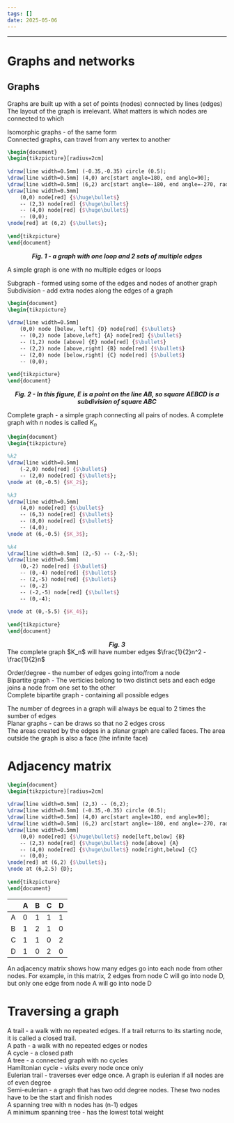 ```yaml
---
tags: []
date: 2025-05-06
---
```

---  
# Graphs and networks  
  
## Graphs  
Graphs are built up with a set of points (nodes) connected by lines (edges)  
The layout of the graph is irrelevant. What matters is which nodes are connected to which  
  
Isomorphic graphs - of the same form  
Connected graphs, can travel from any vertex to another  
  
```tikz  
\begin{document}  
\begin{tikzpicture}[radius=2cm]  
  
\draw[line width=0.5mm] (-0.35,-0.35) circle (0.5);  
\draw[line width=0.5mm] (4,0) arc[start angle=180, end angle=90];  
\draw[line width=0.5mm] (6,2) arc[start angle=-180, end angle=-270, radius=-2cm];  
\draw[line width=0.5mm]  
	(0,0) node[red] {$\huge\bullet$}  
	-- (2,3) node[red] {$\huge\bullet$}  
	-- (4,0) node[red] {$\huge\bullet$}  
	-- (0,0);  
\node[red] at (6,2) {$\bullet$};  
  
\end{tikzpicture}  
\end{document}  
```  
  
<center><i><b>Fig. 1 - a graph with one loop and 2 sets of multiple edges</b></i></center>  
  
A simple graph is one with no multiple edges or loops  
  
Subgraph - formed using some of the edges and nodes of another graph  
Subdivision - add extra nodes along the edges of a graph  
  
```tikz  
\begin{document}  
\begin{tikzpicture}  
  
\draw[line width=0.5mm]  
	(0,0) node [below, left] {D} node[red] {$\bullet$}  
	-- (0,2) node [above,left] {A} node[red] {$\bullet$}  
	-- (1,2) node [above] {E} node[red] {$\bullet$}  
	-- (2,2) node [above,right] {B} node[red] {$\bullet$}  
	-- (2,0) node [below,right] {C} node[red] {$\bullet$}  
	-- (0,0);  
  
\end{tikzpicture}  
\end{document}  
```  
  
<center><i><b>Fig. 2 - In this figure, E is a point on the line AB, so square AEBCD is a subdivision of square ABC</b></i></center>  
  
Complete graph - a simple graph connecting all pairs of nodes. A complete graph with $n$ nodes is called $K_n$  
  
```tikz  
\begin{document}  
\begin{tikzpicture}  
  
%k2  
\draw[line width=0.5mm]  
	(-2,0) node[red] {$\bullet$}  
	-- (2,0) node[red] {$\bullet$};  
\node at (0,-0.5) {$K_2$};  
  
%k3  
\draw[line width=0.5mm]  
	(4,0) node[red] {$\bullet$}  
	-- (6,3) node[red] {$\bullet$}  
	-- (8,0) node[red] {$\bullet$}  
	-- (4,0);  
\node at (6,-0.5) {$K_3$};  
  
%k4  
\draw[line width=0.5mm] (2,-5) -- (-2,-5);  
\draw[line width=0.5mm]  
	(0,-2) node[red] {$\bullet$}  
	-- (0,-4) node[red] {$\bullet$}  
	-- (2,-5) node[red] {$\bullet$}  
	-- (0,-2)  
	-- (-2,-5) node[red] {$\bullet$}  
	-- (0,-4);  
  
\node at (0,-5.5) {$K_4$};  
  
\end{tikzpicture}  
\end{document}  
```  
  
  
<center><i><b>Fig. 3</b></i></center>  
The complete graph $K_n$ will have number edges $\frac{1}{2}n^2 - \frac{1}{2}n$  
  
Order/degree - the number of edges going into/from a node  
Bipartite graph - The verticies belong to two distinct sets and each edge joins a node from one set to the other  
Complete bipartite graph - containing all possible edges  
  
The number of degrees in a graph will always be equal to 2 times the sumber of edges  
Planar graphs - can be draws so that no 2 edges cross  
The areas created by the edges in a planar graph are called faces. The area outside the graph is also a face (the infinite face)  
  
# Adjacency matrix  
```tikz  
\begin{document}  
\begin{tikzpicture}[radius=2cm]  
  
\draw[line width=0.5mm] (2,3) -- (6,2);  
\draw[line width=0.5mm] (-0.35,-0.35) circle (0.5);  
\draw[line width=0.5mm] (4,0) arc[start angle=180, end angle=90];  
\draw[line width=0.5mm] (6,2) arc[start angle=-180, end angle=-270, radius=-2cm];  
\draw[line width=0.5mm]  
	(0,0) node[red] {$\huge\bullet$} node[left,below] {B}  
	-- (2,3) node[red] {$\huge\bullet$} node[above] {A}  
	-- (4,0) node[red] {$\huge\bullet$} node[right,below] {C}  
	-- (0,0);  
\node[red] at (6,2) {$\bullet$};  
\node at (6,2.5) {D};  
  
\end{tikzpicture}  
\end{document}  
```  
  
|     | A   | B   | C   | D   |  
| --- | --- | --- | --- | --- |  
| A   | 0   | 1   | 1   | 1   |  
| B   | 1   | 2   | 1   | 0   |  
| C   | 1   | 1   | 0   | 2   |  
| D   | 1   | 0   | 2   | 0   |  
An adjacency matrix shows how many edges go into each node from other nodes. For example, in this matrix, 2 edges from node C will go into node D, but only one edge from node A will go into node D  
  
# Traversing a graph  
A trail - a walk with no repeated edges. If a trail returns to its starting node, it is called a closed trail.  
A path - a walk with no repeated edges or nodes  
A cycle - a closed path  
A tree - a connected graph with no cycles  
Hamiltonian cycle - visits every node once only  
Eulerian trail - traverses ever edge once. A graph is eulerian if all nodes are of even degree  
Semi-eulerian - a graph that has two odd degree nodes. These two nodes have to be the start and finish nodes  
A spanning tree with n nodes has (n-1) edges  
A minimum spanning tree - has the lowest total weight  
